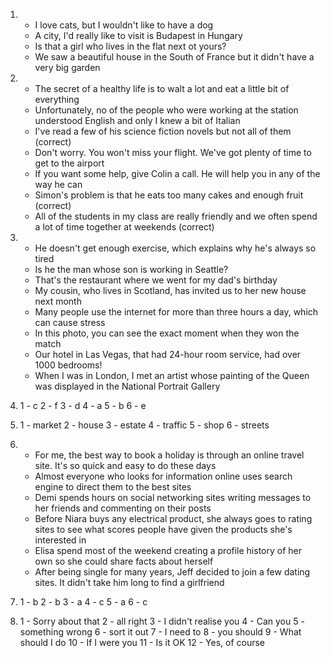 1.
    - I love cats, but I wouldn't like to have a dog
    - A city, I'd really like to visit is Budapest in Hungary
    - Is that a girl who lives in the flat next ot yours?
    - We saw a beautiful house in the South of France but it didn't have a very big garden

2.
    - The secret of a healthy life is to walt a lot and eat a little bit of everything
    - Unfortunately, no of the people who were working at the station understood English and only I knew a bit of Italian
    - I've read a few of his science fiction novels but not all of them (correct)
    - Don't worry. You won't miss your flight. We've got plenty of time to get to the airport
    - If you want some help, give Colin a call. He will help you in any of the way he can
    - Simon's problem is that he eats too many cakes and enough fruit (correct)
    - All of the students in my class are really friendly and we often spend a lot of time together at weekends (correct)

3.
    - He doesn't get enough exercise, which explains why he's always so tired
    - Is he the man whose son is working in Seattle?
    - That's the restaurant where we went for my dad's birthday
    - My cousin, who lives in Scotland, has invited us to her new house next month
    - Many people use the internet for more than three hours a day, which can cause stress
    - In this photo, you can see the exact moment when they won the match
    - Our hotel in Las Vegas, that had 24-hour room service, had over 1000 bedrooms!
    - When I was in London, I met an artist whose painting of the Queen was displayed in the National Portrait Gallery

4.
    1 - c
    2 - f
    3 - d
    4 - a
    5 - b
    6 - e

5.
    1 - market
    2 - house
    3 - estate
    4 - traffic
    5 - shop
    6 - streets

6.
    - For me, the best way to book a holiday is through an online travel site. It's so quick and easy to do these days
    - Almost everyone who looks for information online uses search engine to direct them to the best sites
    - Demi spends hours on social networking sites writing messages to her friends and commenting on their posts
    - Before Niara buys any electrical product, she always goes to rating sites to see what scores people have given the products she's interested in
    - Elisa spend most of the weekend creating a profile history of her own so she could share facts about herself
    - After being single for many years, Jeff decided to join a few dating sites. It didn't take him long to find a girlfriend

7.
    1 - b
    2 - b
    3 - a
    4 - c
    5 - a
    6 - c

8.
    1 - Sorry about that
    2 - all right
    3 - I didn't realise you
    4 - Can you
    5 - something wrong
    6 - sort it out
    7 - I need to
    8 - you should
    9 - What should I do
    10 - If I were you
    11 - Is it OK
    12 - Yes, of course